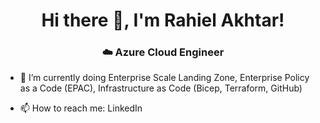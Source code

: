 <div align="center">
  <h1>Hi there 👋, I'm Rahiel Akhtar!</h1>
  <h3>☁️ Azure Cloud Engineer</h3>
</div>

<!--
**raheel1906/raheel1906** is a ✨ _special_ ✨ repository because its `README.md` (this file) appears on your GitHub profile.
-->

- 🔭 I’m currently doing Enterprise Scale Landing Zone, Enterprise Policy as a Code (EPAC), Infrastructure as Code (Bicep, Terraform, GitHub)
<!-- - 🌱 I’m currently learning ... -->
- 📫 How to reach me: LinkedIn

<!-- ![Top Languages](https://github-readme-stats.vercel.app/api/top-langs/?username=raheel1906&layout=compact&theme=dark) -->
